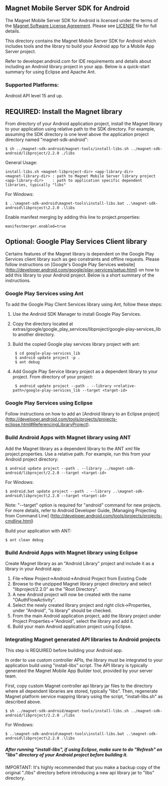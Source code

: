 ## Magnet Mobile Server SDK for Android

The Magnet Mobile Server SDK for Android is licensed under the terms of the [Magnet Software License Agreement](http://www.magnet.com/resources/tos.html).  Please see [LICENSE](LICENSE) file for full details.


This directory contains the Magnet Mobile Server SDK for Android which includes tools and the library to build your Android app for a Mobile App Server project.

Refer to  developer.android.com for IDE requirements and details about including an Android library project in your app. Below is a quick-start summary for using Eclipse and Apache Ant.

### Supported Platforms:
Android API level 15 and up.

## REQUIRED: Install the Magnet library

From directory of your Android application project, install the Magnet library to your application using relative path to the SDK directory. For example, assuming the SDK directory is one level above the application project directory named "magnet-sdk-android":

    $ sh ../magnet-sdk-android/magnet-tools/install-libs.sh ../magnet-sdk-android/libproject/2.2.0 ./libs

General Usage:

    install-libs.sh <magnet-libproject-dir> <app-library-dir>
    <magnet-library-dir> : path to Magnet Mobile Server library project
    <app-library-dir>    : path to application specific dependent libraries, typically "libs"

For Windows:

    $ ..\magnet-sdk-android\magnet-tools\install-libs.bat ..\magnet-sdk-android\libproject\2.2.0 .\libs

Enable manifest merging by adding this line to project.properties:

    manifestmerger.enabled=true

## Optional: Google Play Services Client library

Certains features of the Magnet library is dependent on the Google Play Services client library such as geo constraints and offline requests. Please follow instructions on [Google's Google Play Services website] (http://developer.android.com/google/play-services/setup.html) on how to add this library to your Android project. Below is a short summary of the instructions.


### Google Play Services using Ant

To add the Google Play Client Services library using Ant, follow these steps:

1. Use the Android SDK Manager to install Google Play Services.
2. Copy the directory located at extras/google/google_play_services/libproject/google-play-services_lib to another directory.
3. Build the copied Google play services library project with ant:

        $ cd google-play-services_lib
        $ android update project -p .
        $ ant debug

4. Add Google Play Service library project as a dependent library to your project. From directory of your project:

        $ android update project --path . --library <relative-path>/google-play-services_lib --target <target-id>


### Google Play Services using Eclipse

Follow instructions on how to add an [Android library to an Eclipse project] (http://developer.android.com/tools/projects/projects-eclipse.html#ReferencingLibraryProject).

### Build Android Apps with Magnet library using ANT

Add the Magnet library as a dependent library to the ANT xml file project.properties. Use a relative path. For example, run this from your Android project directory:

    $ android update project --path . --library ../magnet-sdk-android/libproject/2.2.0 --target <target-id>

For Windows:

    $ android.bat update project --path . --library ..\magnet-sdk-android\libproject\2.2.0 --target <target-id>

Note: "--target" option is required for "android" command for new projects. For more details, refer to Android Developer Guide, [Managing Projecting from Command Line] (http://developer.android.com/tools/projects/projects-cmdline.html)


Build your application with ANT:

    $ ant clean debug


### Build Android Apps with Magnet library using Eclipse

Create Magnet library as an "Android Library" project and include it as a library in your Android app:

1. File->New Project->Android->Android Project from Existing Code
2. Browse to the unzipped Magnet library project directory and select "libproject/2.2.0" as the "Root Directory".
3. A new Android project will now be created with the name "OAuthFlowActivity".
4. Select the newly created library project and right click->Properties, under "Android", "is library" should be checked.
5. From the main Android application project, add the library project under Project Properties->"Android", select the library and add it.
6. Build your main Android application project using Eclipse.


### Integrating Magnet generated API libraries to Android projects

This step is REQUIRED before building your Android app.

In order to use custom controller APIs, the library must be integrated to your application build using "install-libs" script. The API library is typically generated the Magnet Mobile App Builder tool, provided by your server team.

First, copy custom Magnet controller api library jar files to the directory where all dependent libraries are stored, typically "libs". Then, regenerate Magnet platform service mapping library using the script, "install-libs.sh" as described above.

    $ sh ../magnet-sdk-android/magnet-tools/install-libs.sh ../magnet-sdk-android/libproject/2.2.0 ./libs

For Windows:

    $ ..\magnet-sdk-android\magnet-tools\install-libs.bat ..\magnet-sdk-android\libproject\2.2.0 .\libs

##### After running "install-libs", if using Eclipse, make sure to do "Refresh" on "libs" directory of your Android project before building it.

IMPORTANT: It's highly recommended that you make a backup copy of the original "./libs" directory before introducing a new api library jar to "libs" directory.


